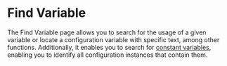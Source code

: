# Find Variable

The Find Variable page allows you to search for the usage of a given variable or locate a configuration variable with specific text, among other functions. Additionally, it enables you to search for [constant variables](../../models/constant-variable.md), enabling you to identify all configuration instances that contain them.
